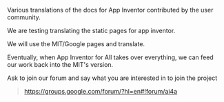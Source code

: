 Various translations of the docs for App Inventor contributed by the user community.

We are testing translating the static pages for app inventor.

We will use the MIT/Google pages and translate.

Eventually, when App Inventor for All takes over everything, we can feed our work back into the MIT's version.

Ask to join our forum and say what you are interested in to join the project
> https://groups.google.com/forum/?hl=en#!forum/ai4a